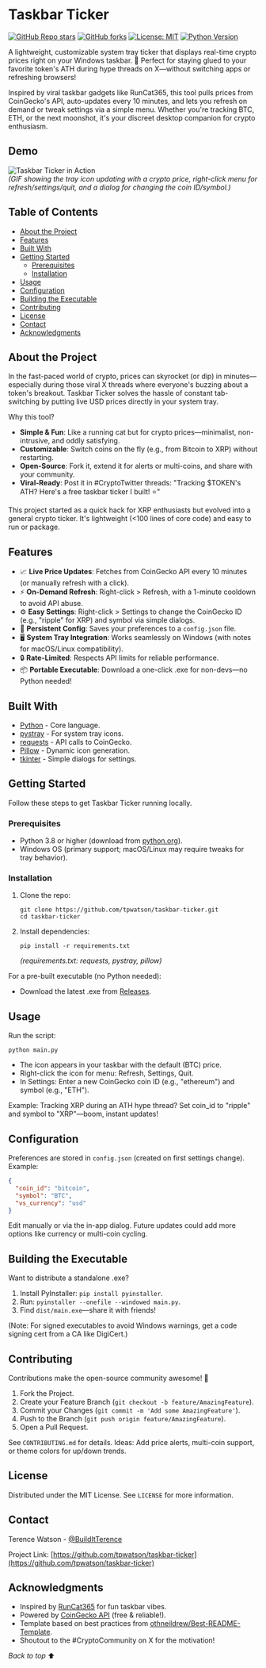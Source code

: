 # Taskbar Ticker

[![GitHub Repo stars](https://img.shields.io/github/stars/tpwatson/taskbar-ticker?style=social)](https://github.com/tpwatson/taskbar-ticker/stargazers)
[![GitHub forks](https://img.shields.io/github/forks/tpwatson/taskbar-ticker?style=social)](https://github.com/tpwatson/taskbar-ticker/network/members)
[![License: MIT](https://img.shields.io/badge/License-MIT-yellow.svg)](https://opensource.org/licenses/MIT)
[![Python Version](https://img.shields.io/badge/python-3.8%2B-blue.svg)](https://www.python.org/downloads/)

A lightweight, customizable system tray ticker that displays real-time crypto prices right on your Windows taskbar. 🚀 Perfect for staying glued to your favorite token's ATH during hype threads on X—without switching apps or refreshing browsers!

Inspired by viral taskbar gadgets like RunCat365, this tool pulls prices from CoinGecko's API, auto-updates every 10 minutes, and lets you refresh on demand or tweak settings via a simple menu. Whether you're tracking BTC, ETH, or the next moonshot, it's your discreet desktop companion for crypto enthusiasm.

## Demo

![Taskbar Ticker in Action](docs/demo.gif)  
*(GIF showing the tray icon updating with a crypto price, right-click menu for refresh/settings/quit, and a dialog for changing the coin ID/symbol.)*

## Table of Contents

- [About the Project](#about-the-project)
- [Features](#features)
- [Built With](#built-with)
- [Getting Started](#getting-started)
  - [Prerequisites](#prerequisites)
  - [Installation](#installation)
- [Usage](#usage)
- [Configuration](#configuration)
- [Building the Executable](#building-the-executable)
- [Contributing](#contributing)
- [License](#license)
- [Contact](#contact)
- [Acknowledgments](#acknowledgments)

## About the Project

In the fast-paced world of crypto, prices can skyrocket (or dip) in minutes—especially during those viral X threads where everyone's buzzing about a token's breakout. Taskbar Ticker solves the hassle of constant tab-switching by putting live USD prices directly in your system tray.

Why this tool?
- **Simple & Fun**: Like a running cat but for crypto prices—minimalist, non-intrusive, and oddly satisfying.
- **Customizable**: Switch coins on the fly (e.g., from Bitcoin to XRP) without restarting.
- **Open-Source**: Fork it, extend it for alerts or multi-coins, and share with your community.
- **Viral-Ready**: Post it in #CryptoTwitter threads: "Tracking $TOKEN's ATH? Here's a free taskbar ticker I built! ⭐"

This project started as a quick hack for XRP enthusiasts but evolved into a general crypto ticker. It's lightweight (<100 lines of core code) and easy to run or package.

## Features

- 📈 **Live Price Updates**: Fetches from CoinGecko API every 10 minutes (or manually refresh with a click).
- ⚡ **On-Demand Refresh**: Right-click > Refresh, with a 1-minute cooldown to avoid API abuse.
- ⚙️ **Easy Settings**: Right-click > Settings to change the CoinGecko ID (e.g., "ripple" for XRP) and symbol via simple dialogs.
- 💾 **Persistent Config**: Saves your preferences to a `config.json` file.
- 🖥️ **System Tray Integration**: Works seamlessly on Windows (with notes for macOS/Linux compatibility).
- 🔒 **Rate-Limited**: Respects API limits for reliable performance.
- 📦 **Portable Executable**: Download a one-click .exe for non-devs—no Python needed!

## Built With

- [Python](https://www.python.org/) - Core language.
- [pystray](https://github.com/moses-palmer/pystray) - For system tray icons.
- [requests](https://requests.readthedocs.io/) - API calls to CoinGecko.
- [Pillow](https://pillow.readthedocs.io/) - Dynamic icon generation.
- [tkinter](https://docs.python.org/3/library/tkinter.html) - Simple dialogs for settings.

## Getting Started

Follow these steps to get Taskbar Ticker running locally.

### Prerequisites

- Python 3.8 or higher (download from [python.org](https://www.python.org/downloads/)).
- Windows OS (primary support; macOS/Linux may require tweaks for tray behavior).

### Installation

1. Clone the repo:
   ```
   git clone https://github.com/tpwatson/taskbar-ticker.git
   cd taskbar-ticker
   ```

2. Install dependencies:
   ```
   pip install -r requirements.txt
   ```
   *(requirements.txt: requests, pystray, pillow)*

For a pre-built executable (no Python needed):
- Download the latest .exe from [Releases](https://github.com/tpwatson/taskbar-ticker/releases).

## Usage

Run the script:
```
python main.py
```
- The icon appears in your taskbar with the default (BTC) price.
- Right-click the icon for menu: Refresh, Settings, Quit.
- In Settings: Enter a new CoinGecko coin ID (e.g., "ethereum") and symbol (e.g., "ETH").

Example: Tracking XRP during an ATH hype thread? Set coin_id to "ripple" and symbol to "XRP"—boom, instant updates!

## Configuration

Preferences are stored in `config.json` (created on first settings change). Example:
```json
{
  "coin_id": "bitcoin",
  "symbol": "BTC",
  "vs_currency": "usd"
}
```
Edit manually or via the in-app dialog. Future updates could add more options like currency or multi-coin cycling.

## Building the Executable

Want to distribute a standalone .exe?
1. Install PyInstaller: `pip install pyinstaller`.
2. Run: `pyinstaller --onefile --windowed main.py`.
3. Find `dist/main.exe`—share it with friends!

(Note: For signed executables to avoid Windows warnings, get a code signing cert from a CA like DigiCert.)

## Contributing

Contributions make the open-source community awesome! 🌟

1. Fork the Project.
2. Create your Feature Branch (`git checkout -b feature/AmazingFeature`).
3. Commit your Changes (`git commit -m 'Add some AmazingFeature'`).
4. Push to the Branch (`git push origin feature/AmazingFeature`).
5. Open a Pull Request.

See `CONTRIBUTING.md` for details. Ideas: Add price alerts, multi-coin support, or theme colors for up/down trends.

## License

Distributed under the MIT License. See `LICENSE` for more information.

## Contact

Terence Watson - [@BuildItTerence](https://x.com/BuildItTerence)

Project Link: [https://github.com/tpwatson/taskbar-ticker](https://github.com/tpwatson/taskbar-ticker)

## Acknowledgments

- Inspired by [RunCat365](https://github.com/Kyome22/RunCat365) for fun taskbar vibes.
- Powered by [CoinGecko API](https://www.coingecko.com/en/api) (free & reliable!).
- Template based on best practices from [othneildrew/Best-README-Template](https://github.com/othneildrew/Best-README-Template).
- Shoutout to the #CryptoCommunity on X for the motivation!

*Back to top* ⬆️